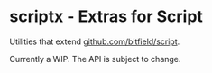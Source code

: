 # scriptx - Extras for Script

Utilities that extend [github.com/bitfield/script](https://github.com/bitfield/script).

Currently a WIP. The API is subject to change.